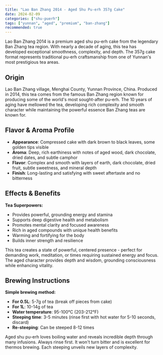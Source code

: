 ```yaml
---
title: "Lao Ban Zhang 2014 - Aged Shu Pu-erh 357g Cake"
date: 2024-02-09
categories: ["shu-puerh"]
tags: ["yunnan", "aged", "premium", "ban-zhang"]
recommended: true
---
```


Lao Ban Zhang 2014 is a premium aged shu pu-erh cake from the legendary Ban Zhang tea region. With nearly a decade of aging, this tea has developed exceptional smoothness, complexity, and depth. The 357g cake format represents traditional pu-erh craftsmanship from one of Yunnan's most prestigious tea areas.

## Origin

Lao Ban Zhang village, Menghai County, Yunnan Province, China. Produced in 2014, this tea comes from the famous Ban Zhang region known for producing some of the world's most sought-after pu-erh. The 10 years of aging have mellowed the tea, developing rich complexity and smooth character while maintaining the powerful essence Ban Zhang teas are known for.

## Flavor & Aroma Profile

- **Appearance**: Compressed cake with dark brown to black leaves, some golden tips visible
- **Aroma**: Deep, rich earthiness with notes of aged wood, dark chocolate, dried dates, and subtle camphor
- **Flavor**: Complex and smooth with layers of earth, dark chocolate, dried fruit, subtle sweetness, and mineral depth
- **Finish**: Long-lasting and satisfying with sweet aftertaste and no bitterness

## Effects & Benefits

**Tea Superpowers:**
- Provides powerful, grounding energy and stamina
- Supports deep digestive health and metabolism
- Promotes mental clarity and focused awareness
- Rich in aged compounds with unique health benefits
- Warming and fortifying for the body
- Builds inner strength and resilience

This tea creates a state of powerful, centered presence - perfect for demanding work, meditation, or times requiring sustained energy and focus. The aged character provides depth and wisdom, grounding consciousness while enhancing vitality.

## Brewing Instructions

**Simple brewing method:**
- **For 0.5L**: 5-7g of tea (break off pieces from cake)
- **For 1L**: 10-14g of tea
- **Water temperature**: 95-100°C (203-212°F)
- **Steeping time**: 3-5 minutes (rinse first with hot water for 5-10 seconds, discard)
- **Re-steeping**: Can be steeped 8-12 times

Aged shu pu-erh loves boiling water and reveals incredible depth through many infusions. Always rinse first. It won't turn bitter and is excellent for thermos brewing. Each steeping unveils new layers of complexity.
